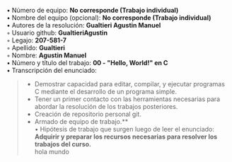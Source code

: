 • Número de equipo: **No corresponde (Trabajo individual)**  
• Nombre del equipo (opcional): **No corresponde (Trabajo individual)**  
• Autores de la resolución: **Gualtieri Agustin Manuel**  
◦ Usuario github: **GualtieriAgustin**  
◦ Legajo: **207-581-7**  
◦ Apellido: **Gualtieri**  
◦ Nombre: **Agustin Manuel**  
• Número y título del trabajo: **00 - "Hello, World!" en C**  
• Transcripción del enunciado: 
> - Demostrar capacidad para editar, compilar, y ejecutar programas C mediante el desarrollo de un programa simple.  
> - Tener un primer contacto con las herramientas necesarias para abordar la resolución de los trabajos posteriores.  
> -  Creación de repositorio personal git.  
> -  Armado de equipo de trabajo.**  
• Hipótesis de trabajo que surgen luego de leer el enunciado: **Adquirir y preparar los recursos necesarias para resolver los trabajos del curso.**  
hola mundo